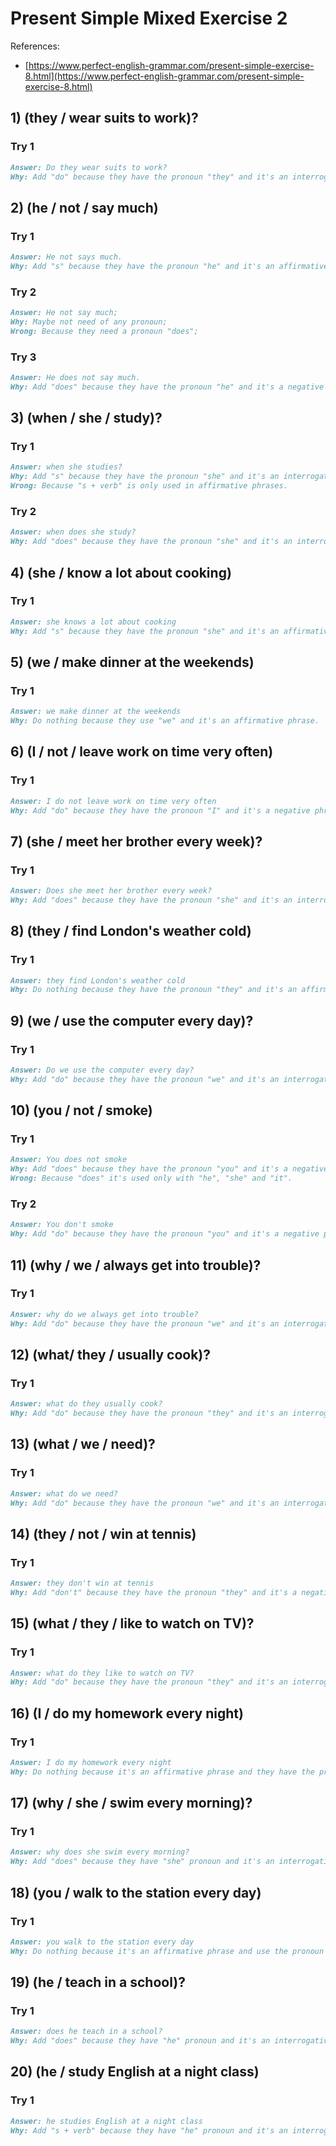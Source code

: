 # Present Simple Mixed Exercise 2

References:

- [https://www.perfect-english-grammar.com/present-simple-exercise-8.html](https://www.perfect-english-grammar.com/present-simple-exercise-8.html)

## 1) (they / wear suits to work)?

### Try 1

```markdown
Answer: Do they wear suits to work?
Why: Add "do" because they have the pronoun "they" and it's an interrogative phrase.
```

## 2) (he / not / say much)

### Try 1

```markdown
Answer: He not says much.
Why: Add "s" because they have the pronoun "he" and it's an affirmative phrase.
```

### Try 2

```markdown
Answer: He not say much;
Why: Maybe not need of any pronoun;
Wrong: Because they need a pronoun "does";
```

### Try 3

```markdown
Answer: He does not say much.
Why: Add "does" because they have the pronoun "he" and it's a negative phrase.
```

## 3) (when / she / study)?

### Try 1

```markdown
Answer: when she studies?
Why: Add "s" because they have the pronoun "she" and it's an interrogative phrase, and "y" became 'ies';
Wrong: Because "s + verb" is only used in affirmative phrases.
```

### Try 2

```markdown
Answer: when does she study?
Why: Add "does" because they have the pronoun "she" and it's an interrogative phrase.
```

## 4) (she / know a lot about cooking)

### Try 1

```markdown
Answer: she knows a lot about cooking
Why: Add "s" because they have the pronoun "she" and it's an affirmative phrase.
```

## 5) (we / make dinner at the weekends)

### Try 1

```markdown
Answer: we make dinner at the weekends
Why: Do nothing because they use "we" and it's an affirmative phrase.
```

## 6) (I / not / leave work on time very often)

### Try 1

```markdown
Answer: I do not leave work on time very often
Why: Add "do" because they have the pronoun "I" and it's a negative phrase.
```

## 7) (she / meet her brother every week)?

### Try 1

```markdown
Answer: Does she meet her brother every week?
Why: Add "does" because they have the pronoun "she" and it's an interrogative phrase.
```

## 8) (they / find London's weather cold)

### Try 1

```markdown
Answer: they find London's weather cold
Why: Do nothing because they have the pronoun "they" and it's an affirmative phrase.
```

## 9) (we / use the computer every day)?

### Try 1

```markdown
Answer: Do we use the computer every day?
Why: Add "do" because they have the pronoun "we" and it's an interrogative phrase.
```

## 10) (you / not / smoke)

### Try 1

```markdown
Answer: You does not smoke
Why: Add "does" because they have the pronoun "you" and it's a negative phrase.
Wrong: Because "does" it's used only with "he", "she" and "it".
```

### Try 2

```markdown
Answer: You don't smoke
Why: Add "do" because they have the pronoun "you" and it's a negative phrase.
```

## 11) (why / we / always get into trouble)?

### Try 1

```markdown
Answer: why do we always get into trouble?
Why: Add "do" because they have the pronoun "we" and it's an interrogative phrase.
```

## 12) (what/ they / usually cook)?

### Try 1

```markdown
Answer: what do they usually cook?
Why: Add "do" because they have the pronoun "they" and it's an interrogative phrase.
```

## 13) (what / we / need)?

### Try 1

```markdown
Answer: what do we need?
Why: Add "do" because they have the pronoun "we" and it's an interrogative phrase.
```

## 14) (they / not / win at tennis)

### Try 1

```markdown
Answer: they don't win at tennis
Why: Add "don't" because they have the pronoun "they" and it's a negative phrase.
```

## 15) (what / they / like to watch on TV)?

### Try 1

```markdown
Answer: what do they like to watch on TV?
Why: Add "do" because they have the pronoun "they" and it's an interrogative phrase.
```

## 16) (I / do my homework every night)

### Try 1

```markdown
Answer: I do my homework every night
Why: Do nothing because it's an affirmative phrase and they have the pronoun "I".
```

## 17) (why / she / swim every morning)?

### Try 1

```markdown
Answer: why does she swim every morning?
Why: Add "does" because they have "she" pronoun and it's an interrogative phrase.
```

## 18) (you / walk to the station every day)

### Try 1

```markdown
Answer: you walk to the station every day
Why: Do nothing because it's an affirmative phrase and use the pronoun "you".
```

## 19) (he / teach in a school)?

### Try 1

```markdown
Answer: does he teach in a school?
Why: Add "does" because they have "he" pronoun and it's an interrogative phrase.
```

## 20) (he / study English at a night class)

### Try 1

```markdown
Answer: he studies English at a night class
Why: Add "s + verb" because they have "he" pronoun and it's an interrogative phrase.
```
